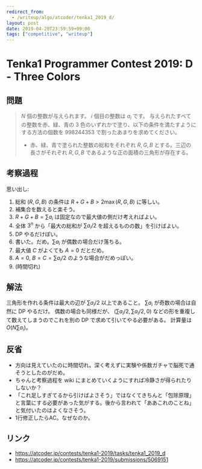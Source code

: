 ```yaml
---
redirect_from:
  - /writeup/algo/atcoder/tenka1_2019_d/
layout: post
date: 2019-04-20T23:59:59+09:00
tags: ["competitive", "writeup"]
---
```


# Tenka1 Programmer Contest 2019: D - Three Colors

## 問題

>    $N$ 個の整数が与えられます。 $i$ 個目の整数は $a_i$ です。 与えられたすべての整数を赤、緑、青の $3$ 色のいずれかで塗り、以下の条件を満たすようにする方法の個数を  $998244353$ で割ったあまりを求めてください。
>
>   -   赤、緑、青で塗られた整数の総和をそれぞれ  $R, G, B$ とする。三辺の長さがそれぞれ  $R, G, B$ であるような正の面積の三角形が存在する。

## 考察過程

思い出し:

1.  総和 $(R, G, B)$ の条件は $R + G + B \gt 2 \max(R, G, B)$ に等しい。
1.  補集合を数えると楽そう。
1.  $R + G + B = \sum a_i$ は固定なので最大値の側だけ考えればよい。
1.  全体 $3^n$ から「最大の総和が $\sum a_i / 2$ を超えるものの数」を引けばよい。
1.  DP やるだけぽい。
1.  書いた。だめ。$\sum a_i$ が偶数の場合だけ落ちる。
1.  最大値 $C$ がよくても $A = 0$ だとだめ。
1.  $A = 0, ~ B = C = \sum a_i / 2$ のような場合がだめっぽい。
1.  (時間切れ)

## 解法

三角形を作れる条件は最大の辺が $\sum a_i / 2$ 以上であること。
$\sum a_i$ が奇数の場合は自然に DP やるだけ。
偶数の場合も同様だが、 $(\sum a_i / 2, \sum a_i / 2, 0)$ などの形を重複して数えてしまうのでこれを別の DP で求めて引いてやる必要がある。
計算量は $O(N \sum a_i)$。

## 反省

-   方向は見えていたのに時間切れ。深く考えずに実験や係数ガチャで脳死で通そうとしたのがだめ。
-   ちゃんと考察過程を wiki にまとめていくようにすれば冷静さが得られたりしないか？
-   「これ足しすぎてるから引けばよさそう」ではなくてきちんと「包除原理」と言葉にする必要があった気がする。後から言われて「ああこれのことね」と気付いたのはよくなさそう。
-   1行修正したらAC。なぜなのか。

## リンク

-   <https://atcoder.jp/contests/tenka1-2019/tasks/tenka1_2019_d>
-   <https://atcoder.jp/contests/tenka1-2019/submissions/5069151>
